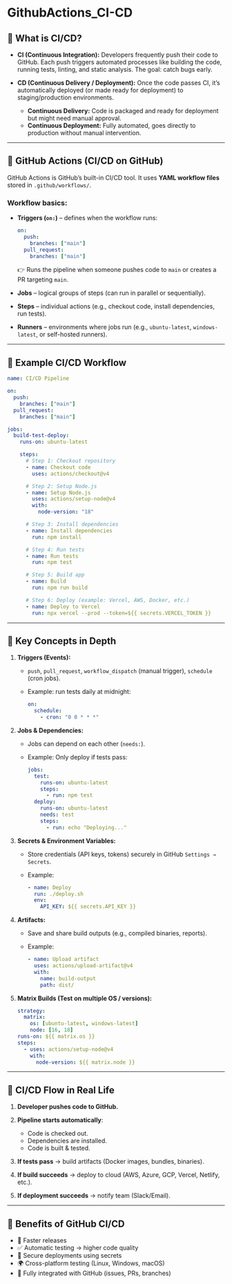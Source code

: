 # GithubActions_CI-CD

## 🔹 What is CI/CD?

* **CI (Continuous Integration):**
  Developers frequently push their code to GitHub. Each push triggers automated processes like building the code, running tests, linting, and static analysis. The goal: catch bugs early.

* **CD (Continuous Delivery / Deployment):**
  Once the code passes CI, it’s automatically deployed (or made ready for deployment) to staging/production environments.

  * **Continuous Delivery:** Code is packaged and ready for deployment but might need manual approval.
  * **Continuous Deployment:** Fully automated, goes directly to production without manual intervention.

---

## 🔹 GitHub Actions (CI/CD on GitHub)

GitHub Actions is GitHub’s built-in CI/CD tool. It uses **YAML workflow files** stored in `.github/workflows/`.

### Workflow basics:

* **Triggers (`on:`)** – defines when the workflow runs:

  ```yaml
  on:
    push:
      branches: ["main"]
    pull_request:
      branches: ["main"]
  ```

  👉 Runs the pipeline when someone pushes code to `main` or creates a PR targeting `main`.

* **Jobs** – logical groups of steps (can run in parallel or sequentially).

* **Steps** – individual actions (e.g., checkout code, install dependencies, run tests).

* **Runners** – environments where jobs run (e.g., `ubuntu-latest`, `windows-latest`, or self-hosted runners).

---

## 🔹 Example CI/CD Workflow

```yaml
name: CI/CD Pipeline

on:
  push:
    branches: ["main"]
  pull_request:
    branches: ["main"]

jobs:
  build-test-deploy:
    runs-on: ubuntu-latest

    steps:
      # Step 1: Checkout repository
      - name: Checkout code
        uses: actions/checkout@v4

      # Step 2: Setup Node.js
      - name: Setup Node.js
        uses: actions/setup-node@v4
        with:
          node-version: "18"

      # Step 3: Install dependencies
      - name: Install dependencies
        run: npm install

      # Step 4: Run tests
      - name: Run tests
        run: npm test

      # Step 5: Build app
      - name: Build
        run: npm run build

      # Step 6: Deploy (example: Vercel, AWS, Docker, etc.)
      - name: Deploy to Vercel
        run: npx vercel --prod --token=${{ secrets.VERCEL_TOKEN }}
```

---

## 🔹 Key Concepts in Depth

1. **Triggers (Events):**

   * `push`, `pull_request`, `workflow_dispatch` (manual trigger), `schedule` (cron jobs).
   * Example: run tests daily at midnight:

     ```yaml
     on:
       schedule:
         - cron: "0 0 * * *"
     ```

2. **Jobs & Dependencies:**

   * Jobs can depend on each other (`needs:`).
   * Example: Only deploy if tests pass:

     ```yaml
     jobs:
       test:
         runs-on: ubuntu-latest
         steps:
           - run: npm test
       deploy:
         runs-on: ubuntu-latest
         needs: test
         steps:
           - run: echo "Deploying..."
     ```

3. **Secrets & Environment Variables:**

   * Store credentials (API keys, tokens) securely in GitHub `Settings → Secrets`.
   * Example:

     ```yaml
     - name: Deploy
       run: ./deploy.sh
       env:
         API_KEY: ${{ secrets.API_KEY }}
     ```

4. **Artifacts:**

   * Save and share build outputs (e.g., compiled binaries, reports).
   * Example:

     ```yaml
     - name: Upload artifact
       uses: actions/upload-artifact@v4
       with:
         name: build-output
         path: dist/
     ```

5. **Matrix Builds (Test on multiple OS / versions):**

   ```yaml
   strategy:
     matrix:
       os: [ubuntu-latest, windows-latest]
       node: [16, 18]
   runs-on: ${{ matrix.os }}
   steps:
     - uses: actions/setup-node@v4
       with:
         node-version: ${{ matrix.node }}
   ```

---

## 🔹 CI/CD Flow in Real Life

1. **Developer pushes code to GitHub.**
2. **Pipeline starts automatically**:

   * Code is checked out.
   * Dependencies are installed.
   * Code is built & tested.
3. **If tests pass** → build artifacts (Docker images, bundles, binaries).
4. **If build succeeds** → deploy to cloud (AWS, Azure, GCP, Vercel, Netlify, etc.).
5. **If deployment succeeds** → notify team (Slack/Email).

---

## 🔹 Benefits of GitHub CI/CD

* 🚀 Faster releases
* ✅ Automatic testing → higher code quality
* 🔐 Secure deployments using secrets
* 🌍 Cross-platform testing (Linux, Windows, macOS)
* 🔄 Fully integrated with GitHub (issues, PRs, branches)


